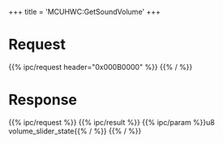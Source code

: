 +++
title = 'MCUHWC:GetSoundVolume'
+++

# Request

{{% ipc/request header="0x000B0000" %}}
{{% / %}}

# Response

{{% ipc/request %}}
{{% ipc/result %}}
{{% ipc/param %}}u8 volume_slider_state{{% / %}}
{{% / %}}
